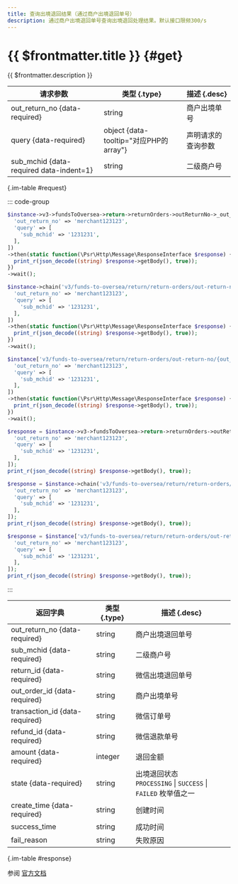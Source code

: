 ```yaml
---
title: 查询出境退回结果（通过商户出境退回单号）
description: 通过商户出境退回单号查询出境退回处理结果。默认接口限频300/s
---
```


# {{ $frontmatter.title }} {#get}

{{ $frontmatter.description }}

| 请求参数 | 类型 {.type} | 描述 {.desc}
| --- | --- | ---
| out_return_no {data-required} | string | 商户出境单号
| query {data-required} | object {data-tooltip="对应PHP的array"} | 声明请求的查询参数
| sub_mchid {data-required data-indent=1} | string | 二级商户号

{.im-table #request}

::: code-group

```php [异步纯链式]
$instance->v3->fundsToOversea->return->returnOrders->outReturnNo->_out_return_no_->getAsync([
  'out_return_no' => 'merchant123123',
  'query' => [
    'sub_mchid' => '1231231',
  ],
])
->then(static function(\Psr\Http\Message\ResponseInterface $response) {
  print_r(json_decode((string) $response->getBody(), true));
})
->wait();
```

```php [异步声明式]
$instance->chain('v3/funds-to-oversea/return/return-orders/out-return-no/{out_return_no}')->getAsync([
  'out_return_no' => 'merchant123123',
  'query' => [
    'sub_mchid' => '1231231',
  ],
])
->then(static function(\Psr\Http\Message\ResponseInterface $response) {
  print_r(json_decode((string) $response->getBody(), true));
})
->wait();
```

```php [异步属性式]
$instance['v3/funds-to-oversea/return/return-orders/out-return-no/{out_return_no}']->getAsync([
  'out_return_no' => 'merchant123123',
  'query' => [
    'sub_mchid' => '1231231',
  ],
])
->then(static function(\Psr\Http\Message\ResponseInterface $response) {
  print_r(json_decode((string) $response->getBody(), true));
})
->wait();
```

```php [同步纯链式]
$response = $instance->v3->fundsToOversea->return->returnOrders->outReturnNo->_out_return_no_->get([
  'out_return_no' => 'merchant123123',
  'query' => [
    'sub_mchid' => '1231231',
  ],
]);
print_r(json_decode((string) $response->getBody(), true));
```

```php [同步声明式]
$response = $instance->chain('v3/funds-to-oversea/return/return-orders/out-return-no/{out_return_no}')->get([
  'out_return_no' => 'merchant123123',
  'query' => [
    'sub_mchid' => '1231231',
  ],
]);
print_r(json_decode((string) $response->getBody(), true));
```

```php [同步属性式]
$response = $instance['v3/funds-to-oversea/return/return-orders/out-return-no/{out_return_no}']->get([
  'out_return_no' => 'merchant123123',
  'query' => [
    'sub_mchid' => '1231231',
  ],
]);
print_r(json_decode((string) $response->getBody(), true));
```

:::

| 返回字典 | 类型 {.type} | 描述 {.desc}
| --- | --- | ---
| out_return_no {data-required} | string | 商户出境退回单号
| sub_mchid {data-required} | string | 二级商户号
| return_id {data-required} | string | 微信出境退回单号
| out_order_id {data-required} | string | 商户出境单号
| transaction_id {data-required} | string | 微信订单号
| refund_id {data-required} | string | 微信退款单号
| amount {data-required} | integer | 退回金额
| state {data-required} | string | 出境退回状态<br/>`PROCESSING` \| `SUCCESS` \| `FAILED` 枚举值之一
| create_time {data-required} | string | 创建时间
| success_time | string | 成功时间
| fail_reason | string | 失败原因

{.im-table #response}

参阅 [官方文档](https://pay.weixin.qq.com/doc/v3/partner/4013735052)
